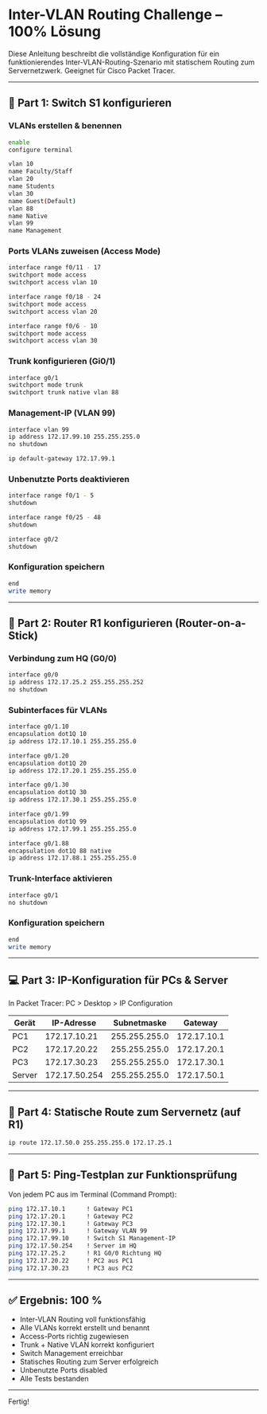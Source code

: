 # Inter-VLAN Routing Challenge – 100% Lösung

Diese Anleitung beschreibt die vollständige Konfiguration für ein funktionierendes Inter-VLAN-Routing-Szenario mit statischem Routing zum Servernetzwerk. Geeignet für Cisco Packet Tracer.

---

## 🧩 Part 1: Switch S1 konfigurieren

### VLANs erstellen & benennen
```bash
enable
configure terminal

vlan 10
name Faculty/Staff
vlan 20
name Students
vlan 30
name Guest(Default)
vlan 88
name Native
vlan 99
name Management
```

### Ports VLANs zuweisen (Access Mode)
```bash
interface range f0/11 - 17
switchport mode access
switchport access vlan 10

interface range f0/18 - 24
switchport mode access
switchport access vlan 20

interface range f0/6 - 10
switchport mode access
switchport access vlan 30
```

### Trunk konfigurieren (Gi0/1)
```bash
interface g0/1
switchport mode trunk
switchport trunk native vlan 88
```

### Management-IP (VLAN 99)
```bash
interface vlan 99
ip address 172.17.99.10 255.255.255.0
no shutdown

ip default-gateway 172.17.99.1
```

### Unbenutzte Ports deaktivieren
```bash
interface range f0/1 - 5
shutdown

interface range f0/25 - 48
shutdown

interface g0/2
shutdown
```

### Konfiguration speichern
```bash
end
write memory
```

---

## 🧩 Part 2: Router R1 konfigurieren (Router-on-a-Stick)

### Verbindung zum HQ (G0/0)
```bash
interface g0/0
ip address 172.17.25.2 255.255.255.252
no shutdown
```

### Subinterfaces für VLANs
```bash
interface g0/1.10
encapsulation dot1Q 10
ip address 172.17.10.1 255.255.255.0

interface g0/1.20
encapsulation dot1Q 20
ip address 172.17.20.1 255.255.255.0

interface g0/1.30
encapsulation dot1Q 30
ip address 172.17.30.1 255.255.255.0

interface g0/1.99
encapsulation dot1Q 99
ip address 172.17.99.1 255.255.255.0

interface g0/1.88
encapsulation dot1Q 88 native
ip address 172.17.88.1 255.255.255.0
```

### Trunk-Interface aktivieren
```bash
interface g0/1
no shutdown
```

### Konfiguration speichern
```bash
end
write memory
```

---

## 💻 Part 3: IP-Konfiguration für PCs & Server

In Packet Tracer: PC > Desktop > IP Configuration

| Gerät | IP-Adresse       | Subnetmaske       | Gateway         |
|--------|------------------|-------------------|-----------------|
| PC1    | 172.17.10.21     | 255.255.255.0     | 172.17.10.1     |
| PC2    | 172.17.20.22     | 255.255.255.0     | 172.17.20.1     |
| PC3    | 172.17.30.23     | 255.255.255.0     | 172.17.30.1     |
| Server | 172.17.50.254    | 255.255.255.0     | 172.17.50.1     |

---

## 🧩 Part 4: Statische Route zum Servernetz (auf R1)

```bash
ip route 172.17.50.0 255.255.255.0 172.17.25.1
```

---

## 🔧 Part 5: Ping-Testplan zur Funktionsprüfung

Von jedem PC aus im Terminal (Command Prompt):
```bash
ping 172.17.10.1      ! Gateway PC1
ping 172.17.20.1      ! Gateway PC2
ping 172.17.30.1      ! Gateway PC3
ping 172.17.99.1      ! Gateway VLAN 99
ping 172.17.99.10     ! Switch S1 Management-IP
ping 172.17.50.254    ! Server im HQ
ping 172.17.25.2      ! R1 G0/0 Richtung HQ
ping 172.17.20.22     ! PC2 aus PC1
ping 172.17.30.23     ! PC3 aus PC2
```

---

## ✅ Ergebnis: 100 %

- Inter-VLAN Routing voll funktionsfähig
- Alle VLANs korrekt erstellt und benannt
- Access-Ports richtig zugewiesen
- Trunk + Native VLAN korrekt konfiguriert
- Switch Management erreichbar
- Statisches Routing zum Server erfolgreich
- Unbenutzte Ports disabled
- Alle Tests bestanden

---

Fertig!
